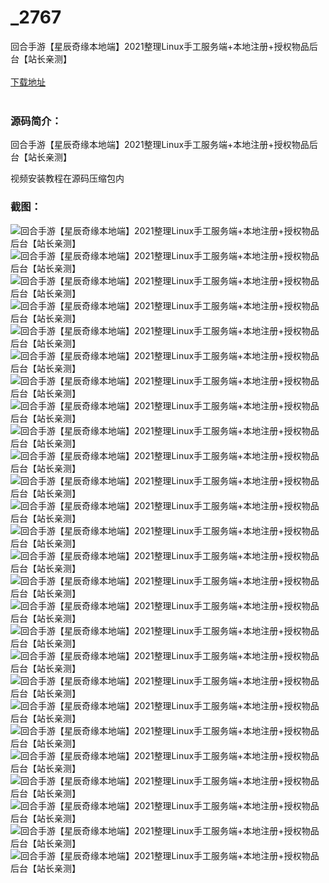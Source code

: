 # _2767
回合手游【星辰奇缘本地端】2021整理Linux手工服务端+本地注册+授权物品后台【站长亲测】
<br/></br>
[下载地址](https://www.uuid2.com/2767.html "下载地址")
<br/></br>
<h3>源码简介：</h3>
<p>回合手游【星辰奇缘本地端】2021整理Linux手工服务端+本地注册+授权物品后台【站长亲测】<p>
<p>视频安装教程在源码压缩包内<p>
<h3>截图：</h3>
<img src="https://www.uuid2.com/wp-content/uploads/img/202111/c910037987.jpg" alt="回合手游【星辰奇缘本地端】2021整理Linux手工服务端+本地注册+授权物品后台【站长亲测】"><img src="https://www.uuid2.com/wp-content/uploads/img/202111/696d383748.jpg" alt="回合手游【星辰奇缘本地端】2021整理Linux手工服务端+本地注册+授权物品后台【站长亲测】"><img src="https://www.uuid2.com/wp-content/uploads/img/202111/27f17f6126.jpg" alt="回合手游【星辰奇缘本地端】2021整理Linux手工服务端+本地注册+授权物品后台【站长亲测】"><img src="https://www.uuid2.com/wp-content/uploads/img/202111/9e8c258523.jpg" alt="回合手游【星辰奇缘本地端】2021整理Linux手工服务端+本地注册+授权物品后台【站长亲测】"><img src="https://www.uuid2.com/wp-content/uploads/img/202111/091e987275.jpg" alt="回合手游【星辰奇缘本地端】2021整理Linux手工服务端+本地注册+授权物品后台【站长亲测】"><img src="https://www.uuid2.com/wp-content/uploads/img/202111/be103ce538.jpg" alt="回合手游【星辰奇缘本地端】2021整理Linux手工服务端+本地注册+授权物品后台【站长亲测】"><img src="https://www.uuid2.com/wp-content/uploads/img/202111/793461b568.jpg" alt="回合手游【星辰奇缘本地端】2021整理Linux手工服务端+本地注册+授权物品后台【站长亲测】"><img src="https://www.uuid2.com/wp-content/uploads/img/202111/431b05c898.jpg" alt="回合手游【星辰奇缘本地端】2021整理Linux手工服务端+本地注册+授权物品后台【站长亲测】"><img src="https://www.uuid2.com/wp-content/uploads/img/202111/f3b8872403.jpg" alt="回合手游【星辰奇缘本地端】2021整理Linux手工服务端+本地注册+授权物品后台【站长亲测】"><img src="https://www.uuid2.com/wp-content/uploads/img/202111/cebacef381.jpg" alt="回合手游【星辰奇缘本地端】2021整理Linux手工服务端+本地注册+授权物品后台【站长亲测】"><img src="https://www.uuid2.com/wp-content/uploads/img/202111/d682f30364.jpg" alt="回合手游【星辰奇缘本地端】2021整理Linux手工服务端+本地注册+授权物品后台【站长亲测】"><img src="https://www.uuid2.com/wp-content/uploads/img/202111/26dbbe5169.jpg" alt="回合手游【星辰奇缘本地端】2021整理Linux手工服务端+本地注册+授权物品后台【站长亲测】"><img src="https://www.uuid2.com/wp-content/uploads/img/202111/6e02a6e608.jpg" alt="回合手游【星辰奇缘本地端】2021整理Linux手工服务端+本地注册+授权物品后台【站长亲测】"><img src="https://www.uuid2.com/wp-content/uploads/img/202111/53ff5b3241.jpg" alt="回合手游【星辰奇缘本地端】2021整理Linux手工服务端+本地注册+授权物品后台【站长亲测】"><img src="https://www.uuid2.com/wp-content/uploads/img/202111/5115bdc912.jpg" alt="回合手游【星辰奇缘本地端】2021整理Linux手工服务端+本地注册+授权物品后台【站长亲测】"><img src="https://www.uuid2.com/wp-content/uploads/img/202111/bde17c2602.jpg" alt="回合手游【星辰奇缘本地端】2021整理Linux手工服务端+本地注册+授权物品后台【站长亲测】"><img src="https://www.uuid2.com/wp-content/uploads/img/202111/7684f08272.jpg" alt="回合手游【星辰奇缘本地端】2021整理Linux手工服务端+本地注册+授权物品后台【站长亲测】"><img src="https://www.uuid2.com/wp-content/uploads/img/202111/caf2e8a879.jpg" alt="回合手游【星辰奇缘本地端】2021整理Linux手工服务端+本地注册+授权物品后台【站长亲测】"><img src="https://www.uuid2.com/wp-content/uploads/img/202111/14347f6747.jpg" alt="回合手游【星辰奇缘本地端】2021整理Linux手工服务端+本地注册+授权物品后台【站长亲测】"><img src="https://www.uuid2.com/wp-content/uploads/img/202111/03316ed967.jpg" alt="回合手游【星辰奇缘本地端】2021整理Linux手工服务端+本地注册+授权物品后台【站长亲测】"><img src="https://www.uuid2.com/wp-content/uploads/img/202111/c397562680.jpg" alt="回合手游【星辰奇缘本地端】2021整理Linux手工服务端+本地注册+授权物品后台【站长亲测】"><img src="https://www.uuid2.com/wp-content/uploads/img/202111/a660d0c622.jpg" alt="回合手游【星辰奇缘本地端】2021整理Linux手工服务端+本地注册+授权物品后台【站长亲测】"><img src="https://www.uuid2.com/wp-content/uploads/img/202111/e949d8f744.jpg" alt="回合手游【星辰奇缘本地端】2021整理Linux手工服务端+本地注册+授权物品后台【站长亲测】"><img src="https://www.uuid2.com/wp-content/uploads/img/202111/fb2e834359.jpg" alt="回合手游【星辰奇缘本地端】2021整理Linux手工服务端+本地注册+授权物品后台【站长亲测】"><img src="https://www.uuid2.com/wp-content/uploads/img/202111/6ef6524120.jpg" alt="回合手游【星辰奇缘本地端】2021整理Linux手工服务端+本地注册+授权物品后台【站长亲测】"><img src="https://www.uuid2.com/wp-content/uploads/img/202111/c429ac3867.jpg" alt="回合手游【星辰奇缘本地端】2021整理Linux手工服务端+本地注册+授权物品后台【站长亲测】">
